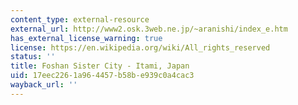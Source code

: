 ```yaml
---
content_type: external-resource
external_url: http://www2.osk.3web.ne.jp/~aranishi/index_e.htm
has_external_license_warning: true
license: https://en.wikipedia.org/wiki/All_rights_reserved
status: ''
title: Foshan Sister City - Itami, Japan
uid: 17eec226-1a96-4457-b58b-e939c0a4cac3
wayback_url: ''
---
```

